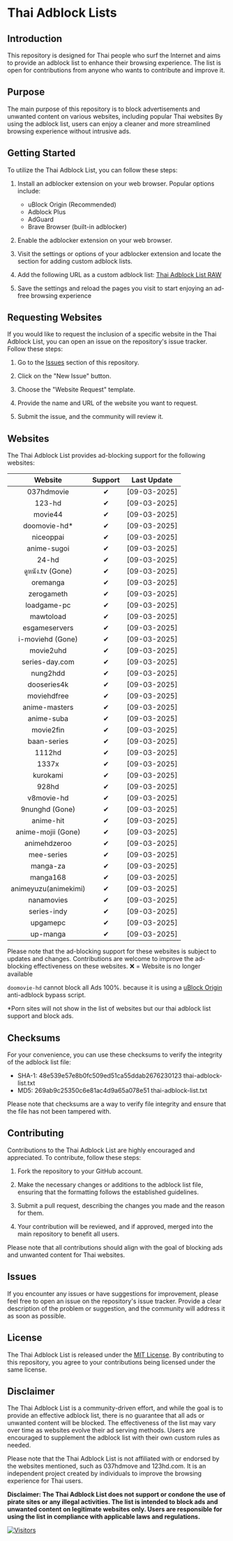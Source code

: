 # Thai Adblock Lists

## Introduction

This repository is designed for Thai people who surf the Internet and aims to provide an adblock list to enhance their browsing experience. The list is open for contributions from anyone who wants to contribute and improve it.

## Purpose

The main purpose of this repository is to block advertisements and unwanted content on various websites, including popular Thai websites By using the adblock list, users can enjoy a cleaner and more streamlined browsing experience without intrusive ads.

## Getting Started

To utilize the Thai Adblock List, you can follow these steps:

1. Install an adblocker extension on your web browser. Popular options include:

   - uBlock Origin (Recommended)
   - Adblock Plus
   - AdGuard
   - Brave Browser (built-in adblocker)

2. Enable the adblocker extension on your web browser.
3. Visit the settings or options of your adblocker extension and locate the section for adding custom adblock lists.
4. Add the following URL as a custom adblock list: [Thai Adblock List RAW](https://raw.githubusercontent.com/PhyschicWinter9/thai-adblock-list/main/thai-adblock-list.txt)
5. Save the settings and reload the pages you visit to start enjoying an ad-free browsing experience

## Requesting Websites

If you would like to request the inclusion of a specific website in the Thai Adblock List, you can open an issue on the repository's issue tracker. Follow these steps:

1. Go to the [Issues](https://github.com/PhyschicWinter9/thai-adblock-list/issues) section of this repository.

2. Click on the "New Issue" button.

3. Choose the "Website Request" template.

4. Provide the name and URL of the website you want to request.

5. Submit the issue, and the community will review it.

## Websites

The Thai Adblock List provides ad-blocking support for the following websites:

|       Website        | Support  | Last Update  |
| :------------------: | :------: | :----------: |
|      037hdmovie      | &#10004; | [09-03-2025] |
|        123-hd        | &#10004; | [09-03-2025] |
|       movie44        | &#10004; | [09-03-2025] |
|    doomovie-hd\*     | &#10004; | [09-03-2025] |
|      niceoppai       | &#10004; | [09-03-2025] |
|     anime-sugoi      | &#10004; | [09-03-2025] |
|        24-hd         | &#10004; | [09-03-2025] |
|      ดูหนัง.tv (Gone)  | &#10004; | [09-03-2025] |
|       oremanga       | &#10004; | [09-03-2025] |
|      zerogameth      | &#10004; | [09-03-2025] |
|     loadgame-pc      | &#10004; | [09-03-2025] |
|      mawtoload       | &#10004; | [09-03-2025] |
|    esgameservers     | &#10004; | [09-03-2025] |
|      i-moviehd (Gone)| &#10004; | [09-03-2025] |
|      movie2uhd       | &#10004; | [09-03-2025] |
|    series-day.com     | &#10004; | [09-03-2025] |
|       nung2hdd       | &#10004; | [09-03-2025] |
|     dooseries4k      | &#10004; | [09-03-2025] |
|     moviehdfree      | &#10004; | [09-03-2025] |
|    anime-masters     | &#10004; | [09-03-2025] |
|      anime-suba      | &#10004; | [09-03-2025] |
|      movie2fin       | &#10004; | [09-03-2025] |
|     baan-series      | &#10004; | [09-03-2025] |
|        1112hd        | &#10004; | [09-03-2025] |
|        1337x         | &#10004; | [09-03-2025] |
|       kurokami       | &#10004; | [09-03-2025] |
|        928hd         | &#10004; | [09-03-2025] |
|      v8movie-hd      | &#10004; | [09-03-2025] |
|       9nunghd (Gone) | &#10004; | [09-03-2025] |
|      anime-hit       | &#10004; | [09-03-2025] |
|     anime-mojii (Gone) | &#10004; | [09-03-2025] |
|     animehdzeroo     | &#10004; | [09-03-2025] |
|      mee-series      | &#10004; | [09-03-2025] |
|       manga-za       | &#10004; | [09-03-2025] |
|       manga168       | &#10004; | [09-03-2025] |
| animeyuzu(animekimi) | &#10004; | [09-03-2025] |
|      nanamovies      | &#10004; | [09-03-2025] |
|     series-indy      | &#10004; | [09-03-2025] |
|       upgamepc       | &#10004; | [09-03-2025] |
|       up-manga       | &#10004; | [09-03-2025] |

Please note that the ad-blocking support for these websites is subject to updates and changes. Contributions are welcome to improve the ad-blocking effectiveness on these websites. ❌ = Website is no longer available

`doomovie-hd` cannot block all Ads 100%. because it is using a [uBlock Origin](https://ublockorigin.com/) anti-adblock bypass script.

\*Porn sites will not show in the list of websites but our thai adblock list support and block ads.

## Checksums

For your convenience, you can use these checksums to verify the integrity of the adblock list file:

- SHA-1: 48e539e57e8b0fc509ed51ca55ddab2676230123  thai-adblock-list.txt
- MD5: 269ab9c25350c6e81ac4d9a65a078e51  thai-adblock-list.txt

Please note that checksums are a way to verify file integrity and ensure that the file has not been tampered with.

## Contributing

Contributions to the Thai Adblock List are highly encouraged and appreciated. To contribute, follow these steps:

1. Fork the repository to your GitHub account.

2. Make the necessary changes or additions to the adblock list file, ensuring that the formatting follows the established guidelines.

3. Submit a pull request, describing the changes you made and the reason for them.

4. Your contribution will be reviewed, and if approved, merged into the main repository to benefit all users.

Please note that all contributions should align with the goal of blocking ads and unwanted content for Thai websites.

## Issues

If you encounter any issues or have suggestions for improvement, please feel free to open an issue on the repository's issue tracker. Provide a clear description of the problem or suggestion, and the community will address it as soon as possible.

## License

The Thai Adblock List is released under the [MIT License](https://opensource.org/licenses/MIT). By contributing to this repository, you agree to your contributions being licensed under the same license.

## Disclaimer

The Thai Adblock List is a community-driven effort, and while the goal is to provide an effective adblock list, there is no guarantee that all ads or unwanted content will be blocked. The effectiveness of the list may vary over time as websites evolve their ad serving methods. Users are encouraged to supplement the adblock list with their own custom rules as needed.

Please note that the Thai Adblock List is not affiliated with or endorsed by the websites mentioned, such as 037hdmove and 123hd.com. It is an independent project created by individuals to improve the browsing experience for Thai users.

**Disclaimer: The Thai Adblock List does not support or condone the use of pirate sites or any illegal activities. The list is intended to block ads and unwanted content on legitimate websites only. Users are responsible for using the list in compliance with applicable laws and regulations.**

[![Visitors](https://api.visitorbadge.io/api/combined?path=https%3A%2F%2Fgithub.com%2FPhyschicWinter9%2Fthai-adblock-list&labelColor=%232ccce4&countColor=%23263759&labelStyle=upper)](https://visitorbadge.io/status?path=https%3A%2F%2Fgithub.com%2FPhyschicWinter9%2Fthai-adblock-list)

